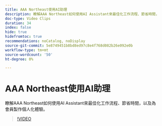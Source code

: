 ```yaml
---
title: AAA Northeast使用AI助理
description: 瞭解AAA Northeast如何使用AI Assistant來最佳化工作流程、節省時間，以及為會員製作個人化體驗。
doc-type: Video Clips
duration: 34
index: false
hide: true
hidefromtoc: true
recommendations: noCatalog, noDisplay
source-git-commit: 5e8749451b8bd8ed97c8e4f768d082b26e092e0b
workflow-type: tm+mt
source-wordcount: '50'
ht-degree: 0%

---
```


# AAA Northeast使用AI助理

瞭解AAA Northeast如何使用AI Assistant來最佳化工作流程、節省時間，以及為會員製作個人化體驗。

<!--  -->
>[!VIDEO](https://video.tv.adobe.com/v/3459307?learn=on&enablevpops=true)
